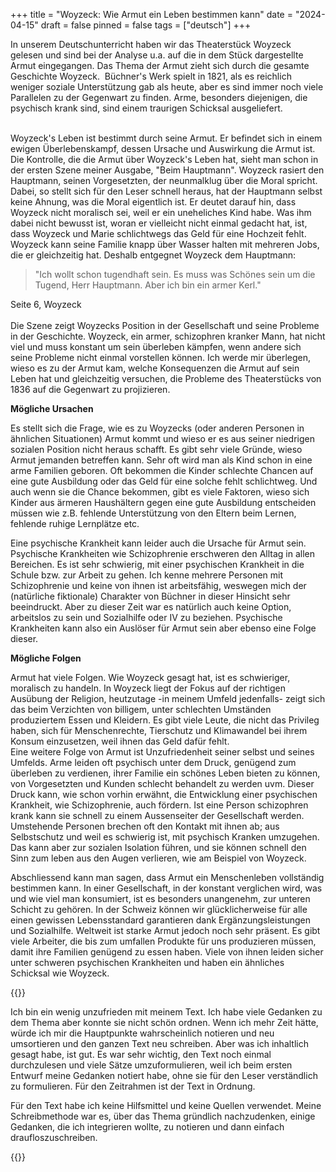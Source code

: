 +++
title = "Woyzeck: Wie Armut ein Leben bestimmen kann"
date = "2024-04-15"
draft = false
pinned = false
tags = ["deutsch"]
+++
<!--StartFragment-->

In unserem Deutschunterricht haben wir das Theaterstück Woyzeck gelesen und sind bei der Analyse u.a. auf die in dem Stück dargestellte Armut eingegangen. Das Thema der Armut zieht sich durch die gesamte Geschichte Woyzeck.  Büchner's Werk spielt in 1821, als es reichlich weniger soziale Unterstützung gab als heute, aber es sind immer noch viele Parallelen zu der Gegenwart zu finden. Arme, besonders diejenigen, die psychisch krank sind, sind einem traurigen Schicksal ausgeliefert.

\
Woyzeck's Leben ist bestimmt durch seine Armut. Er befindet sich in einem ewigen Überlebenskampf, dessen Ursache und Auswirkung die Armut ist. Die Kontrolle, die die Armut über Woyzeck's Leben hat, sieht man schon in der ersten Szene meiner Ausgabe, "Beim Hauptmann". Woyzeck rasiert den Hauptmann, seinen Vorgesetzten, der neunmalklug über die Moral spricht. Dabei, so stellt sich für den Leser schnell heraus, hat der Hauptmann selbst keine Ahnung, was die Moral eigentlich ist. Er deutet darauf hin, dass Woyzeck nicht moralisch sei, weil er ein uneheliches Kind habe. Was ihm dabei nicht bewusst ist, woran er vielleicht nicht einmal gedacht hat, ist, dass Woyzeck und Marie schlichtwegs das Geld für eine Hochzeit fehlt. Woyzeck kann seine Familie knapp über Wasser halten mit mehreren Jobs, die er gleichzeitig hat. Deshalb entgegnet Woyzeck dem Hauptmann:

> "Ich wollt schon tugendhaft sein. Es muss was Schönes sein um die Tugend, Herr Hauptmann. Aber ich bin ein armer Kerl." 

Seite 6, Woyzeck\
\
Die Szene zeigt Woyzecks Position in der Gesellschaft und seine Probleme in der Geschichte. Woyzeck, ein armer, schizophren kranker Mann, hat nicht viel und muss konstant um sein überleben kämpfen, wenn andere sich seine Probleme nicht einmal vorstellen können. Ich werde mir überlegen, wieso es zu der Armut kam, welche Konsequenzen die Armut auf sein Leben hat und gleichzeitig versuchen, die Probleme des Theaterstücks von 1836 auf die Gegenwart zu projizieren. 

**Mögliche Ursachen**

Es stellt sich die Frage, wie es zu Woyzecks (oder anderen Personen in ähnlichen Situationen) Armut kommt und wieso er es aus seiner niedrigen sozialen Position nicht heraus schafft. Es gibt sehr viele Gründe, wieso Armut jemanden betreffen kann. Sehr oft wird man als Kind schon in eine arme Familien geboren. Oft bekommen die Kinder schlechte Chancen auf eine gute Ausbildung oder das Geld für eine solche fehlt schlichtweg. Und auch wenn sie die Chance bekommen, gibt es viele Faktoren, wieso sich Kinder aus ärmeren Haushältern gegen eine gute Ausbildung entscheiden müssen wie z.B. fehlende Unterstützung von den Eltern beim Lernen, fehlende ruhige Lernplätze etc.

Eine psychische Krankheit kann leider auch die Ursache für Armut sein. Psychische Krankheiten wie Schizophrenie erschweren den Alltag in allen Bereichen. Es ist sehr schwierig, mit einer psychischen Krankheit in die Schule bzw. zur Arbeit zu gehen. Ich kenne mehrere Personen mit Schizophrenie und keine von ihnen ist arbeitsfähig, weswegen mich der (natürliche fiktionale) Charakter von Büchner in dieser Hinsicht sehr beeindruckt. Aber zu dieser Zeit war es natürlich auch keine Option, arbeitslos zu sein und Sozialhilfe oder IV zu beziehen. Psychische Krankheiten kann also ein Auslöser für Armut sein aber ebenso eine Folge dieser. 

**Mögliche Folgen**

Armut hat viele Folgen. Wie Woyzeck gesagt hat, ist es schwieriger, moralisch zu handeln. In Woyzeck liegt der Fokus auf der richtigen Ausübung der Religion, heutzutage -in meinem Umfeld jedenfalls- zeigt sich das beim Verzichten von billigem, unter schlechten Umständen produziertem Essen und Kleidern. Es gibt viele Leute, die nicht das Privileg haben, sich für Menschenrechte, Tierschutz und Klimawandel bei ihrem Konsum einzusetzen, weil ihnen das Geld dafür fehlt.\
Eine weitere Folge von Armut ist Unzufriedenheit seiner selbst und seines Umfelds. Arme leiden oft psychisch unter dem Druck, genügend zum überleben zu verdienen, ihrer Familie ein schönes Leben bieten zu können, von Vorgesetzten und Kunden schlecht behandelt zu werden uvm. Dieser Druck kann, wie schon vorhin erwähnt, die Entwicklung einer psychischen Krankheit, wie Schizophrenie, auch fördern. Ist eine Person schizophren krank kann sie schnell zu einem Aussenseiter der Gesellschaft werden. Umstehende Personen brechen oft den Kontakt mit ihnen ab; aus Selbstschutz und weil es schwierig ist, mit psychisch Kranken umzugehen. Das kann aber zur sozialen Isolation führen, und sie können schnell den Sinn zum leben aus den Augen verlieren, wie am Beispiel von Woyzeck.

Abschliessend kann man sagen, dass Armut ein Menschenleben vollständig bestimmen kann. In einer Gesellschaft, in der konstant verglichen wird, was und wie viel man konsumiert, ist es besonders unangenehm, zur unteren Schicht zu gehören. In der Schweiz können wir glücklicherweise für alle einen gewissen Lebensstandard garantieren dank Ergänzungsleistungen und Sozialhilfe. Weltweit ist starke Armut jedoch noch sehr präsent. Es gibt viele Arbeiter, die bis zum umfallen Produkte für uns produzieren müssen, damit ihre Familien genügend zu essen haben. Viele von ihnen leiden sicher unter schweren psychischen Krankheiten und haben ein ähnliches Schicksal wie Woyzeck. 

<!--EndFragment-->

{{<box>}}

Ich bin ein wenig unzufrieden mit meinem Text. Ich habe viele Gedanken zu dem Thema aber konnte sie nicht schön ordnen. Wenn ich mehr Zeit hätte, würde ich mir die Hauptpunkte wahrscheinlich notieren und neu umsortieren und den ganzen Text neu schreiben. Aber was ich inhaltlich gesagt habe, ist gut. Es war sehr wichtig, den Text noch einmal durchzulesen und viele Sätze umzuformulieren, weil ich beim ersten Entwurf meine Gedanken notiert habe, ohne sie für den Leser verständlich zu formulieren. Für den Zeitrahmen ist der Text in Ordnung.

Für den Text habe ich keine Hilfsmittel und keine Quellen verwendet. Meine Schreibmethode war es, über das Thema gründlich nachzudenken, einige Gedanken, die ich integrieren wollte, zu notieren und dann einfach draufloszuschreiben. 

{{</box>}}